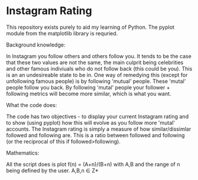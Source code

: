 # Instagram Rating

This repository exists purely to aid my learning of Python. The pyplot module from the matplotlib library is requried.

Background knowledge:

In Instagram you follow others and others follow you. It tends to be the case that these two values are not the same, the main culprit being celebrities and other famous indiviuals who do not follow back (this could be you). This is an an undesireable state to be in.
One way of remedying this (except for unfollowing famous people) is by following 'mutual' people. These 'mutal' people follow you back. By following 'mutal' people your follower + following metrics will become more similar, which is what you want.

What the code does:

The code has two objectives - to display your current Instagram rating and to show (using pyplot) how this will evolve as you follow more 'mutal' accounts. The Instagram rating is simply a measure of how similar/dissimlar followed and following are. This is a ratio between followed and following (or the reciprocal of this if followed>following).

Mathematics:

All the script does is plot f(n) = (A+n)/(B+n) with A,B and the range of n being defined by the user. A,B,n ∈ Z*





